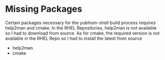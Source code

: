 # Missing Packages
Certain packages necessary for the yubihsm-shell build process requires help2man and cmake. In the RHEL Repositories, help2man is not available so I had to download from source. As for cmake, the required version is not available in the RHEL Repo so I had to install the latest from source

* help2man
* cmake
